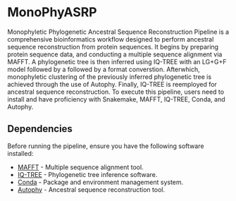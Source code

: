 # MonoPhyASRP
Monophyletic Phylogenetic Ancestral Sequence Reconstruction Pipeline is a comprehensive bioinformatics workflow designed to perform ancestral sequence reconstruction from protein sequences. It begins by preparing protein sequence data, and conducting a multiple sequence alignment via MAFFT. A phylogenetic tree is then inferred using IQ-TREE with an LG+G+F model followed by a followed by a format converstion. Afterwhich, monophyletic clustering of the previously inferred phylogenetic tree is achieved through the use of Autophy. Finally, IQ-TREE is reemployed for ancestral sequence reconstruction. To execute this pipeline, users need to install and have proficiency with Snakemake, MAFFT, IQ-TREE, Conda, and Autophy.

## Dependencies
Before running the pipeline, ensure you have the following software installed:

- [MAFFT](https://mafft.cbrc.jp/alignment/software/) - Multiple sequence alignment tool.
- [IQ-TREE](http://www.iqtree.org/) - Phylogenetic tree inference software.
- [Conda](https://conda.io/projects/conda/en/latest/index.html) - Package and environment management system.
- [Autophy](https://github.com/aortizsax/autophy) - Ancestral sequence reconstruction tool.
